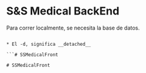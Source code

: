 # S&S Medical BackEnd
Para correr localmente, se necesita la base de datos.
```

* El -d, significa __detached__

```#   S S M e d i c a l F r o n t  
 #   S S M e d i c a l F r o n t  
 